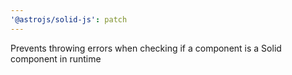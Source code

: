 ```yaml
---
'@astrojs/solid-js': patch
---
```


Prevents throwing errors when checking if a component is a Solid component in runtime
